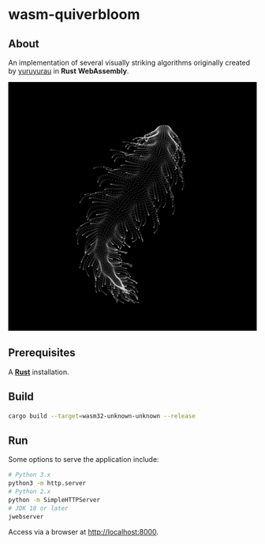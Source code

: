 # wasm-quiverbloom

## About

An implementation of several visually striking algorithms originally created by [yuruyurau](https://x.com/yuruyurau) in **Rust** **WebAssembly**.

![Image of output](./images/output.png)

## Prerequisites

A [**Rust**](https://www.rust-lang.org/) installation.

## Build

```sh
cargo build --target=wasm32-unknown-unknown --release
```

## Run

Some options to serve the application include:
```bash
# Python 3.x
python3 -m http.server
# Python 2.x
python -m SimpleHTTPServer
# JDK 18 or later
jwebserver
```

Access via a browser at [http://localhost:8000](http://localhost:8000).
